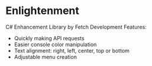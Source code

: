 # Enlightenment
C# Enhancement Library by Fetch Development
Features:
- Quickly making API requests
- Easier console color manipulation 
- Text alignment: right, left, center, top or bottom
- Adjustable menu creation
